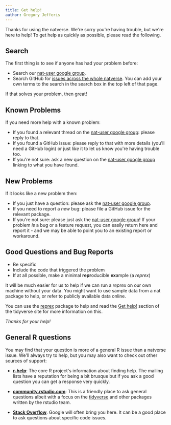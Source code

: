 ```yaml
---
title: Get help!
author: Gregory Jefferis
---
```


Thanks for using the natverse. We're sorry you're having trouble, but
we're here to help! To get help as quickly as possible, please read the following.

## Search
The first thing is to see if anyone has had your problem before:

* Search our [nat-user google group](https://groups.google.com/forum/#!forum/nat-user).
* Search GitHub for [issues across the whole natverse](https://github.com/search?q=user%3Anatverse&type=Issues). 
  You can add your own terms to the search in the search box in the top left of that page.

If that solves your problem, then great! 

## Known Problems
If you need more help with a known problem:

* If you found a relevant thread on the [nat-user google group](https://groups.google.com/forum/#!forum/nat-user):
  please reply to that. 
* If you found a GitHub issue:
  please reply to that with more details (you'll need a GitHub login) or just _like_ it to let us know you're having trouble too.
* If you're not sure:
  ask a new question on the [nat-user google group](https://groups.google.com/forum/#!forum/nat-user)
  linking to what you have found.


## New Problems
If it looks like a new problem then:

* If you just have a question:
  please ask the [nat-user google group](https://groups.google.com/forum/#!forum/nat-user).
* If you need to report a *new* bug:
  please file a GitHub issue for the relevant package.
* If you're not sure:
  please just ask the [nat-user google group](https://groups.google.com/forum/#!forum/nat-user)! If your 
  problem _is_ a bug or a feature request, you can easily return here and 
  report it - and we may be able to point you to an existing report or workaround.

## Good Questions and Bug Reports

* Be specific
* Include the code that triggered the problem
* If at all possible, make a minimal **repr**oducible **ex**ample (a *reprex*)

It will be much easier for us to help if we can run a *reprex* on 
our own machine without your data. You might want to use sample data 
from a nat package to help, or refer to publicly available data online.

You can use the [reprex](https://reprex.tidyverse.org/) package to help 
and read the [Get help!](https://www.tidyverse.org/help/)
section of the tidyverse site for more information on this.

*Thanks for your help!*

## General R questions 

You may find that your question is more of a general R issue than a natverse
issue. We'll always try to help, but you may also want to check out other sources of support:

* [__r-help__](https://www.r-project.org/help.html): The core R project's information about
  finding help. The mailing lists have a reputation for being a bit brusque but if you ask
  a good question you can get a response very quickly.

* [__community.rstudio.com__](http://community.rstudio.com): This is a friendly
  place to ask general questions albeit with a focus on the [tidyverse](https://www.tidyverse.org)
  and other packages written by the rstudio team.
  
* [__Stack Overflow__](https://stackoverflow.com). Google will often bring you here. It can 
  be a good place to ask questions about specific code issues.
